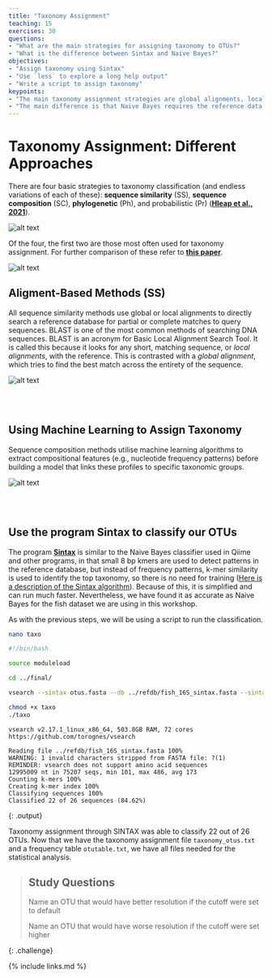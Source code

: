 ```yaml
---
title: "Taxonomy Assignment"
teaching: 15
exercises: 30
questions:
- "What are the main strategies for assigning taxonomy to OTUs?"
- "What is the difference between Sintax and Naive Bayes?"
objectives:
- "Assign taxonomy using Sintax"
- "Use `less` to explore a long help output"
- "Write a script to assign taxonomy"
keypoints:
- "The main taxonomy assignment strategies are global alignments, local alignments, and machine learning approaches"
- "The main difference is that Naive Bayes requires the reference data to be trained, whereas Sintax looks for only kmer-based matches"
---
```


# Taxonomy Assignment: Different Approaches

There are four basic strategies to taxonomy classification (and endless variations of each of these): **sequence similarity** (SS), **sequence composition** (SC), **phylogenetic** (Ph), and probabilistic (Pr) (<a href="https://onlinelibrary.wiley.com/doi/epdf/10.1111/1755-0998.13407" target="_blank" rel="noopener noreferrer"><b>Hleap et al., 2021</b></a>).
    

![alt text](../fig/four_strategies.png)


Of the four, the first two are those most often used for taxonomy assignment. For further comparison of these refer to <a href="https://microbiomejournal.biomedcentral.com/articles/10.1186/s40168-018-0470-z" target="_blank" rel="noopener noreferrer"><b>this paper</b></a>.

![alt text](../fig/methodComparison.png)


## Aligment-Based Methods (SS)

All sequence similarity methods use global or local alignments to directly search a reference database for partial or complete matches to query sequences. BLAST is one of the most common methods of searching DNA sequences. BLAST is an acronym for Basic Local Alignment Search Tool. It is called this because it looks for any short, matching sequence, or *local alignments*, with the reference. This is contrasted with a *global alignment*, which tries to find the best match across the entirety of the sequence.  


![alt text](../fig/globalVlocal_image.png)





<br><br>

## Using Machine Learning to Assign Taxonomy

Sequence composition methods utilise machine learning algorithms to extract compositional features (e.g., nucleotide frequency patterns) before building a model that links these profiles to specific taxonomic groups. 

![alt text](../fig/machineLearningExamples.png)

<br><br>


## Use the program Sintax to classify our OTUs

The program <a href="https://www.drive5.com/usearch/manual/cmd_sintax.html" target="_blank" rel="noopener noreferrer"><b>Sintax</b></a> is similar to the Naive Bayes classifier used in Qiime and other programs, in that small 8 bp kmers are used to detect patterns in the reference database, but instead of frequency patterns, k-mer similarity is used to identify the top taxonomy, so there is no need for training (<a href="https://www.drive5.com/usearch/manual/sintax_algo.html" target="_blank" rel="noopener noreferrer">Here is a description of the Sintax algorithm</a>). Because of this, it is simplified and can run much faster. Nevertheless, we have found it as accurate as Naive Bayes for the fish dataset we are using in this workshop.

As with the previous steps, we will be using a script to run the classification.

```bash
nano taxo
```

```bash
#!/bin/bash

source moduleload

cd ../final/

vsearch --sintax otus.fasta --db ../refdb/fish_16S_sintax.fasta --sintax_cutoff 0.8 --tabbedout taxonomy_otus.txt
```

```bash
chmod +x taxo
./taxo
```

```
vsearch v2.17.1_linux_x86_64, 503.8GB RAM, 72 cores
https://github.com/torognes/vsearch

Reading file ../refdb/fish_16S_sintax.fasta 100%  
WARNING: 1 invalid characters stripped from FASTA file: ?(1)
REMINDER: vsearch does not support amino acid sequences
12995009 nt in 75207 seqs, min 101, max 486, avg 173
Counting k-mers 100% 
Creating k-mer index 100% 
Classifying sequences 100%  
Classified 22 of 26 sequences (84.62%)
```
{: .output}

Taxonomy assignment through SINTAX was able to classify 22 out of 26 OTUs. Now that we have the taxonomy assignment file `taxonomy_otus.txt` and a frequency table `otutable.txt`, we have all files needed for the statistical analysis.

> ## Study Questions
>
> Name an OTU that would have better resolution if the cutoff were set to default
> 
> Name an OTU that would have worse resolution if the cutoff were set higher
> 
{: .challenge}

{% include links.md %}
